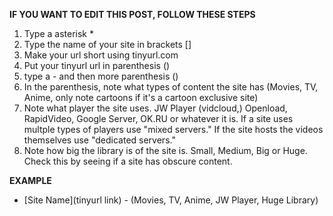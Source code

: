 **IF YOU WANT TO EDIT THIS POST, FOLLOW THESE STEPS**

1. Type a asterisk *
2. Type the name of your site in brackets []
3. Make your url short using tinyurl.com
4. Put your tinyurl url in parenthesis ()
5. type a - and then more parenthesis ()
6. In the parenthesis, note what types of content the site has (Movies, TV, Anime, only note cartoons if it's a cartoon exclusive site) 
7. Note what player the site uses. JW Player (vidcloud,) Openload, RapidVideo, Google Server, OK.RU or whatever it is. If a site uses multple types of players use "mixed servers." If the site hosts the videos themselves use "dedicated servers." 
8. Note how big the library is of the site is. Small, Medium, Big or Huge. Check this by seeing if a site has obscure content. 

**EXAMPLE**

* [Site Name](tinyurl link) - (Movies, TV, Anime, JW Player, Huge Library)



